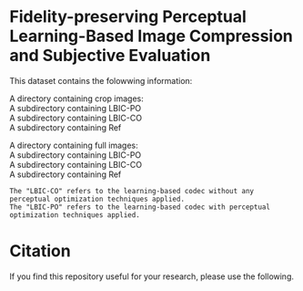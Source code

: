 # Fidelity-preserving Perceptual Learning-Based Image Compression and Subjective Evaluation

This dataset contains the folowwing information:

   A directory containing crop images:
        <br /> A subdirectory containing LBIC-PO
        <br /> A subdirectory containing LBIC-CO  
         A subdirectory containing Ref  
        
   A directory containing full images:
        <br /> A subdirectory containing LBIC-PO
        <br /> A subdirectory containing LBIC-CO  
         A subdirectory containing Ref    

    The "LBIC-CO" refers to the learning-based codec without any perceptual optimization techniques applied.
    The "LBIC-PO" refers to the learning-based codec with perceptual optimization techniques applied.


# Citation

If you find this repository useful for your research, please use the following.
